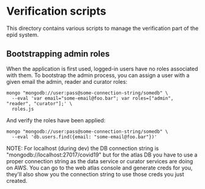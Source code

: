 # Verification scripts

This directory contains various scripts to manage the verification part of the epid system.

## Bootstrapping admin roles

When the application is first used, logged-in users have no roles associated with them.
To bootstrap the admin process, you can assign a user with a given email the admin, reader and curator roles:

```shell
mongo "mongodb://user:pass@some-connection-string/somedb" \
  --eval 'var email="some-email@foo.bar"; var roles=["admin", "reader", "curator"];' \
  roles.js
```

And verify the roles have been applied:

```shell
mongo "mongodb://user:pass@some-connection-string/somedb" \
  --eval 'db.users.find({email: "some-email@foo.bar"})'
```

NOTE: For localhost (during dev) the DB connection string is "mongodb://localhost:27017/covid19" but for the atlas DB you have to use a proper connection string as the data service or curator services are doing on AWS.
You can go to the web atlas console and generate creds for you, they'll also show you the connection string to use those creds you just created.